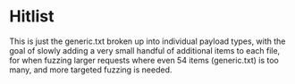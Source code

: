 # Hitlist

This is just the generic.txt broken up into individual payload types, with the goal of slowly adding a very small handful of additional items to each file, for when fuzzing larger requests where even 54 items (generic.txt) is too many, and more targeted fuzzing is needed. 
